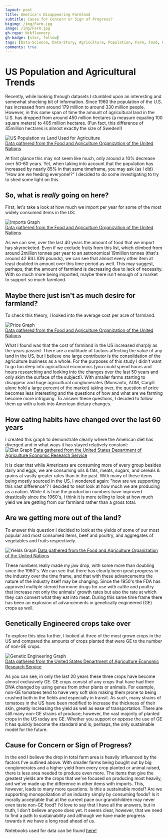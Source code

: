 ```yaml
---
layout: post
title: America's Disappearing Farmland
subtitle: Cause for Concern or Sign of Progress?
bigimg: /img/Farm.jpg
image: /img/Farm.jpg
gh-repo: Nckflannery
gh-badge: [star, follow]
tags: [Data-Science, Data-Story, Agriculture, Population, Farm, Food, Growth]
comments: true
---
```

# US Population and Agricultural Trends

Recently, while looking through datasets I stumbled upon an interesting and somewhat shocking bit of information. Since 1960 the population of the U.S. has increased from around 179 million to around 330 million people. However, in this same span of time the amount of agricultural land in the U.S. has dropped from around 450 million hectares (a measure equaling 100 square meters) to 405 million hectares. (Fun fact, this difference of 45million hectares is almost exactly the size of Sweden!)

![US Population vs Land Used for Agriculture](/img/PopGraph2.png)  
[Data gathered from the Food and Agriculture Organization of the United Nations](http://www.fao.org/faostat/en/#home)

At first glance this may not seem like much, only around a 10% decrease over 50-60 years. Yet, when taking into account that the population has increased by nearly 85% in that same timeframe, you may ask (as I did) "How are we feeding everyone!?" I decided to do some investigating to try to shed some light on this.

## So, what is *really* going on here?

First, let's take a look at how much we import per year for some of the most widely consumed items in the US:

![Imports Graph](/img/ImportGraph.png)    
[Data gathered from the Food and Agriculture Organization of the United Nations](http://www.fao.org/faostat/en/#home)

As we can see, over the last 40 years the amount of food that we import has skyrocketed. Even if we exclude fruits from this list, which climbed from around 2million tonnes per year to an astronomical 19million tonnes (that's around 42 BILLION pounds), we can see that almost every other item at least doubled in amount over this time period as well. This may suggest, perhaps, that the amount of farmland is decreasing due to lack of necessity. With so much more being imported, maybe there isn't enough of a market to support so much farmland.

## Maybe there just isn't as much desire for farmland?

To check this theory, I looked into the average cost per acre of farmland:

![Price Graph](/img/Price.png)  
[Data gathered from the Food and Agriculture Organization of the United Nations](http://www.fao.org/faostat/en/#home)

What I found was that the cost of farmland in the US increased sharply as the years passed. There are a multitude of factors affecting the value of any land in the US, but I believe one large contributor is the consolidation of the agriculture business as a whole. For the purposes of this study I didn't want to go too deep into agricultural economics (you could spend hours and hours researching and looking into the changes over the last 50 years and only skim the surface of the subject!). With smaller farms starting to disappear and huge agricultural conglomerates (Monsanto, ADM, Cargill alone hold a large percent of the market) taking over, the question of price becomes less interesting and the questions of how and what are we farming become more intriguing. To answer these questions, I decided to follow them up with a look into American dietary changes. 

## How eating habits have changed over the last 60 years

I created this graph to demonstrate clearly where the American diet has diverged and in what ways it has stayed relatively constant:  
![Diet Graph](/img/Diet.png)
[Data gathered from the United States Department of Agriculture Economic Research Service](https://www.ers.usda.gov)  

It is clear that while Americans are consuming more of every group besides dairy and eggs, we are consuming oils & fats, meats, sugars, and cereals & grains at vastly greater rates than in the past. With many of these items being mostly sourced in the US, I wondered again: "how are we supporting this vast difference"? I decided to next look at how much we are producing as a nation. While it is true the production numbers have improved drastically since the 1960's, I think it is more telling to look at how much yield we are getting from our farmland rather than a gross total.

## Are we getting more out of the land?  

To answer this question I decided to look at the yields of some of our most popular and most consumed items, beef and poultry, and aggregates of vegetables and fruits respectively.  

![Yields Graph](/img/Yield.png)
[Data gathered from the Food and Agriculture Organization of the United Nations](http://www.fao.org/faostat/en/#home)

These numbers really made my jaw drop, with some more than doubling since the 1960's. We can see that there has clearly been great progress in the industry over the time frame, and that with these advancements the nature of the industry itself may be changing. Since the 1950's the FDA has approved multiple steroid hormone drugs for use with cattle and poultry that increase not only the animals' growth rates but also the rate at which they can convert what they eat into meat. During this same time frame there has been an explosion of advancements in genetically engineered (GE) crops as well. 

## Genetically Engineered crops take over

To explore this idea further, I looked at three of the most grown crops in the US and compared the amounts of crops planted that were GE to the number of non-GE crops.

![Genetic Engineering Graph](/img/GE.png)  
[Data gathered from the United States Department of Agriculture Economic Research Service](https://www.ers.usda.gov)

As you can see, in only the last 20 years these three crops have become almost exclusively GE. GE crops consist of any crops that have had their DNA changed by using genes from other plants or animals. For example, non-GE tomatoes tend to have very soft skin making them prone to being crushed both in the fields and especially in transit. As such, many strains of tomatoes in the US have been modified to increase the thickness of their skin, greatly increasing the yield as well as ease of transportation. There are still many non-GE strains of produce; however, the vast majority of planted crops in the US today are GE. Whether you support or oppose the use of GE it has quickly become the standard and is, perhaps, the only sustainable model for the future.

## Cause for Concern or Sign of Progress?

In the end I believe the drop in total farm area is heavily influenced by the factors I've outlined above. With smaller farms being bought out by big conglomerates and a higher yield from every crop planted or animal raised, there is less area needed to produce even more. The items that give the greatest yields are the crops that we've focused on producing most heavily, and we've made up the difference in other items with imports. This, however, leads to many more questions. Is this a sustainable model? Are we supporting monopolization of an industry simply by consuming foods? Is it morally acceptable that at the current pace our grandchildren may never even taste non-GE food? I'd love to say that I have all the answers, but in truth, I don't believe anyone does yet. It seems clear, however, that we need to find a path to sustainability and although we have made progress towards it we have a long road ahead of us.

Notebooks used for data can be found [here!](/project_notebooks/)
